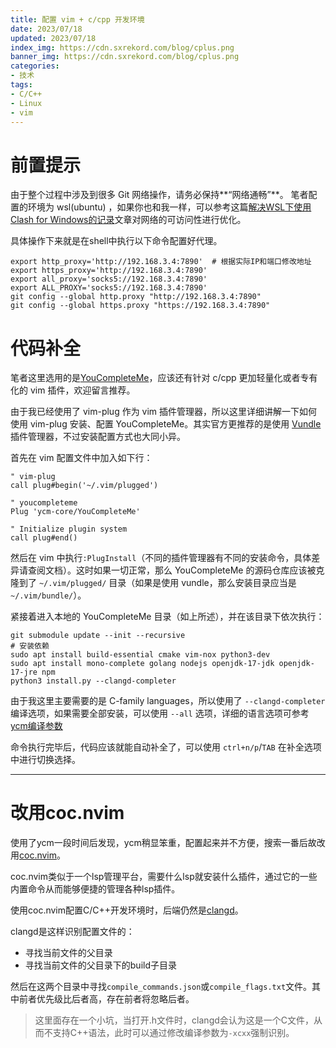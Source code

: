 ```yaml
---
title: 配置 vim + c/cpp 开发环境
date: 2023/07/18
updated: 2023/07/18
index_img: https://cdn.sxrekord.com/blog/cplus.png
banner_img: https://cdn.sxrekord.com/blog/cplus.png
categories:
- 技术
tags:
- C/C++
- Linux
- vim
---
```


# 前置提示
由于整个过程中涉及到很多 Git 网络操作，请务必保持**“网络通畅”**。
笔者配置的环境为 wsl(ubuntu) ，如果你也和我一样，可以参考这篇[解决WSL下使用Clash for Windows的记录](https://zhuanlan.zhihu.com/p/451198301)文章对网络的可访问性进行优化。

具体操作下来就是在shell中执行以下命令配置好代理。

```shell
export http_proxy='http://192.168.3.4:7890'  # 根据实际IP和端口修改地址
export https_proxy='http://192.168.3.4:7890'
export all_proxy='socks5://192.168.3.4:7890'
export ALL_PROXY='socks5://192.168.3.4:7890'
git config --global http.proxy "http://192.168.3.4:7890"
git config --global https.proxy "https://192.168.3.4:7890"
```

# 代码补全
笔者这里选用的是[YouCompleteMe](https://github.com/ycm-core/YouCompleteMe)，应该还有针对 c/cpp 更加轻量化或者专有化的 vim 插件，欢迎留言推荐。

由于我已经使用了 vim-plug 作为 vim 插件管理器，所以这里详细讲解一下如何使用 vim-plug 安装、配置 YouCompleteMe。其实官方更推荐的是使用 [Vundle](https://github.com/VundleVim/Vundle.vim) 插件管理器，不过安装配置方式也大同小异。

首先在 vim 配置文件中加入如下行：

```vim
" vim-plug
call plug#begin('~/.vim/plugged')

" youcompleteme
Plug 'ycm-core/YouCompleteMe'

" Initialize plugin system
call plug#end()
```

然后在 vim 中执行`:PlugInstall`（不同的插件管理器有不同的安装命令，具体差异请查阅文档）。这时如果一切正常，那么 YouCompleteMe 的源码仓库应该被克隆到了 `~/.vim/plugged/` 目录（如果是使用 vundle，那么安装目录应当是 `~/.vim/bundle/`）。

紧接着进入本地的 YouCompleteMe 目录（如上所述），并在该目录下依次执行：

```shell
git submodule update --init --recursive
# 安装依赖
sudo apt install build-essential cmake vim-nox python3-dev
sudo apt install mono-complete golang nodejs openjdk-17-jdk openjdk-17-jre npm
python3 install.py --clangd-completer
```

由于我这里主要需要的是 C-family languages，所以使用了 `--clangd-completer` 编译选项，如果需要全部安装，可以使用 `--all` 选项，详细的语言选项可参考[ycm编译参数](https://github.com/ycm-core/YouCompleteMe#c-family-semantic-completion:~:text=YouCompleteMe%0A./install.py-,The%20following%20additional%20language%20support%20options%20are%20available%3A,-C%23%20support%3A%20install)

命令执行完毕后，代码应该就能自动补全了，可以使用 `ctrl+n/p`/`TAB` 在补全选项中进行切换选择。

---

# 改用coc.nvim
使用了ycm一段时间后发现，ycm稍显笨重，配置起来并不方便，搜索一番后故改用[coc.nvim](https://github.com/neoclide/coc.nvim)。

coc.nvim类似于一个lsp管理平台，需要什么lsp就安装什么插件，通过它的一些内置命令从而能够便捷的管理各种lsp插件。

使用coc.nvim配置C/C++开发环境时，后端仍然是[clangd](https://clangd.llvm.org/)。

clangd是这样识别配置文件的：
- 寻找当前文件的父目录
- 寻找当前文件的父目录下的build子目录

然后在这两个目录中寻找`compile_commands.json`或`compile_flags.txt`文件。其中前者优先级比后者高，存在前者将忽略后者。
> 这里面存在一个小坑，当打开.h文件时，clangd会认为这是一个C文件，从而不支持C++语法，此时可以通过修改编译参数为`-xcxx`强制识别。
